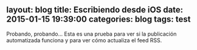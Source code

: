 layout: blog
title: Escribiendo desde iOS
date: 2015-01-15 19:39:00
categories: blog
tags: test
---
Probando, probando... <Sigue Leyendo>
Esta es una prueba para ver si la publicación automatizada funciona y para ver cómo actualiza el feed RSS.